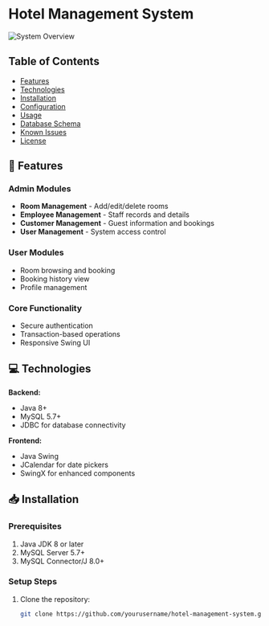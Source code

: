 # Hotel Management System

![System Overview](https://via.placeholder.com/800x400?text=Hotel+Management+System+Screenshot) <!-- Replace with actual screenshot -->

## Table of Contents
- [Features](#-features)
- [Technologies](#-technologies)
- [Installation](#-installation)
- [Configuration](#-configuration)
- [Usage](#-usage)
- [Database Schema](#-database-schema)
- [Known Issues](#-known-issues)
- [License](#-license)

## 🌟 Features

### Admin Modules
- **Room Management** - Add/edit/delete rooms
- **Employee Management** - Staff records and details
- **Customer Management** - Guest information and bookings
- **User Management** - System access control

### User Modules
- Room browsing and booking
- Booking history view
- Profile management

### Core Functionality
- Secure authentication
- Transaction-based operations
- Responsive Swing UI

## 💻 Technologies

**Backend:**
- Java 8+
- MySQL 5.7+
- JDBC for database connectivity

**Frontend:**
- Java Swing
- JCalendar for date pickers
- SwingX for enhanced components

## 📥 Installation

### Prerequisites
1. Java JDK 8 or later
2. MySQL Server 5.7+
3. MySQL Connector/J 8.0+

### Setup Steps
1. Clone the repository:
   ```bash
   git clone https://github.com/yourusername/hotel-management-system.git
